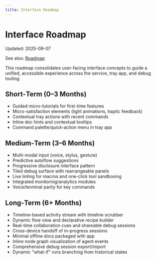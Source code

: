 ```yaml
---
title: Interface Roadmap
---
```


# Interface Roadmap

Updated: 2025-09-07

See also: [Roadmap](ROADMAP.md)

This roadmap consolidates user-facing interface concepts to guide a unified, accessible experience across the service, tray app, and debug tooling.

## Short‑Term (0–3 Months)
- Guided micro-tutorials for first-time features
- Micro-satisfaction elements (light animations, haptic feedback)
- Contextual tray actions with recent commands
- Inline doc hints and contextual tooltips
- Command palette/quick-action menu in tray app

## Medium‑Term (3–6 Months)
- Multi-modal input (voice, stylus, gesture)
- Predictive autoflow suggestions
- Progressive disclosure interface pattern
- Tiled debug surface with rearrangeable panels
- Live linting for macros and one-click tool sandboxing
- Integrated monitoring/analytics modules
- Voice/terminal parity for key commands

## Long‑Term (6+ Months)
- Timeline-based activity stream with timeline scrubber
- Dynamic flow view and declarative recipe builder
- Real-time collaboration cues and shareable debug sessions
- Cross-device handoff of in-progress sessions
- Minimal offline docs packaged with app
- Inline node graph visualization of agent events
- Comprehensive debug session export/import
- Dynamic "what-if" runs branching from historical states

